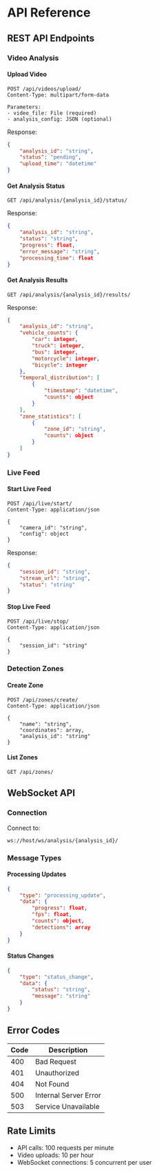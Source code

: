 # API Reference

## REST API Endpoints

### Video Analysis

#### Upload Video
```http
POST /api/videos/upload/
Content-Type: multipart/form-data

Parameters:
- video_file: File (required)
- analysis_config: JSON (optional)
```

Response:
```json
{
    "analysis_id": "string",
    "status": "pending",
    "upload_time": "datetime"
}
```

#### Get Analysis Status
```http
GET /api/analysis/{analysis_id}/status/
```

Response:
```json
{
    "analysis_id": "string",
    "status": "string",
    "progress": float,
    "error_message": "string",
    "processing_time": float
}
```

#### Get Analysis Results
```http
GET /api/analysis/{analysis_id}/results/
```

Response:
```json
{
    "analysis_id": "string",
    "vehicle_counts": {
        "car": integer,
        "truck": integer,
        "bus": integer,
        "motorcycle": integer,
        "bicycle": integer
    },
    "temporal_distribution": [
        {
            "timestamp": "datetime",
            "counts": object
        }
    ],
    "zone_statistics": [
        {
            "zone_id": "string",
            "counts": object
        }
    ]
}
```

### Live Feed

#### Start Live Feed
```http
POST /api/live/start/
Content-Type: application/json

{
    "camera_id": "string",
    "config": object
}
```

Response:
```json
{
    "session_id": "string",
    "stream_url": "string",
    "status": "string"
}
```

#### Stop Live Feed
```http
POST /api/live/stop/
Content-Type: application/json

{
    "session_id": "string"
}
```

### Detection Zones

#### Create Zone
```http
POST /api/zones/create/
Content-Type: application/json

{
    "name": "string",
    "coordinates": array,
    "analysis_id": "string"
}
```

#### List Zones
```http
GET /api/zones/
```

## WebSocket API

### Connection

Connect to:
```
ws://host/ws/analysis/{analysis_id}/
```

### Message Types

#### Processing Updates
```json
{
    "type": "processing_update",
    "data": {
        "progress": float,
        "fps": float,
        "counts": object,
        "detections": array
    }
}
```

#### Status Changes
```json
{
    "type": "status_change",
    "data": {
        "status": "string",
        "message": "string"
    }
}
```

## Error Codes

| Code | Description |
|------|-------------|
| 400  | Bad Request |
| 401  | Unauthorized |
| 404  | Not Found |
| 500  | Internal Server Error |
| 503  | Service Unavailable |

## Rate Limits

- API calls: 100 requests per minute
- Video uploads: 10 per hour
- WebSocket connections: 5 concurrent per user
